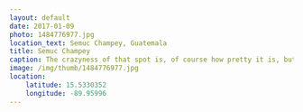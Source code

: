 ```yaml
---
layout: default
date: 2017-01-09
photo: 1484776977.jpg
location_text: Semuc Champey, Guatemala
title: Semuc Champey
caption: The crazyness of that spot is, of course how pretty it is, but also because there is a very dangerous river running underneath it. Avoid that one and just relax in those natural pools surrounded by mountains!
image: /img/thumb/1484776977.jpg
location:
    latitude: 15.5330352
    longitude: -89.95996
---
```

